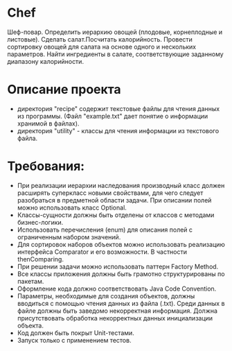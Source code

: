 # Chef 
Шеф-повар. Определить иерархию овощей (плодовые, корнеплодные и листовые).
Сделать салат.Посчитать калорийность. Провести сортировку овощей для салата на основе одного 
и нескольких параметров. Найти ингредиенты в салате, соответствующие заданному 
диапазону калорийности.

# Описание проекта
- директория "recipe" содержит текстовые файлы для чтения данных из программы. (Файл "example.txt" дает понятие о информации хранимой в файлах).
- директория "utility" - классы для чтения информации из текстового файла.

# Требования:
- При реализации иерархии наследования производный класс должен расширять
суперкласс новыми свойствами, для чего следует разобраться в предметной области
задачи. При описании полей можно использовать класс Optional.
- Классы-сущности должны быть отделены от классов с методами бизнес-логики.
- Использовать перечисления (enum) для описания полей с ограниченным набором
значений.
- Для сортировок наборов объектов можно использовать реализацию интерфейса
Comparator и его возможности. В частности thenComparing.
- При решении задачи можно использовать паттерн Factory Method.
- Все классы приложения должны быть грамотно структурированы по пакетам.
- Оформление кода должно соответствовать Java Code Convention.
- Параметры, необходимые для создания объектов, должны вводиться с помощью чтения
данных из файла (.txt). Среди данных в файле должны быть заведомо некорректная
информация. Должна присутствовать обработка некорректных данных инициализации
объекта.
- Код должен быть покрыт Unit-тестами.
- Запуск только с применением тестов.

